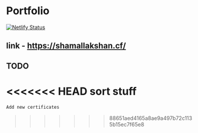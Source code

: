 # Portfolio

[![Netlify Status](https://api.netlify.com/api/v1/badges/06dd7bff-b8ed-4b8a-930e-d10fdc308c19/deploy-status)](https://app.netlify.com/sites/shamallakshan/deploys)

## link - https://shamallakshan.cf/

## TODO
<<<<<<< HEAD
    sort stuff
=======
    Add new certificates
    
    
>>>>>>> 88651aed4165a8ae9a497b72c1135b15ec7f65e8
